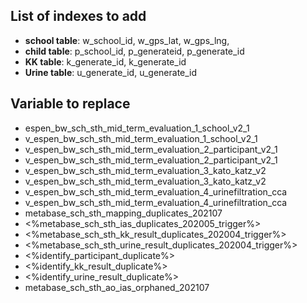 ## List of indexes to add

- **school table**: w_school_id, w_gps_lat, w_gps_lng,
- **child table**: p_school_id, p_generateid, p_generate_id
- **KK table**: k_generate_id, k_generate_id
- **Urine table**: u_generate_id, u_generate_id

## Variable to replace

- espen_bw_sch_sth_mid_term_evaluation_1_school_v2_1
- v_espen_bw_sch_sth_mid_term_evaluation_1_school_v2_1
- v_espen_bw_sch_sth_mid_term_evaluation_2_participant_v2_1
- v_espen_bw_sch_sth_mid_term_evaluation_2_participant_v2_1
- v_espen_bw_sch_sth_mid_term_evaluation_3_kato_katz_v2
- v_espen_bw_sch_sth_mid_term_evaluation_3_kato_katz_v2
- v_espen_bw_sch_sth_mid_term_evaluation_4_urinefiltration_cca
- v_espen_bw_sch_sth_mid_term_evaluation_4_urinefiltration_cca
- metabase_sch_sth_mapping_duplicates_202107
- <%metabase_sch_sth_ias_duplicates_202005_trigger%>
- <%metabase_sch_sth_kk_result_duplicates_202004_trigger%>
- <%metabase_sch_sth_urine_result_duplicates_202004_trigger%>
- <%identify_participant_duplicate%>
- <%identify_kk_result_duplicate%>
- <%identify_urine_result_duplicate%>
- metabase_sch_sth_ao_ias_orphaned_202107

